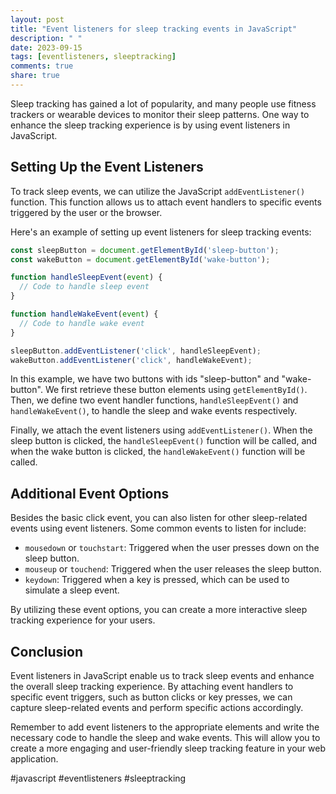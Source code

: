 ```yaml
---
layout: post
title: "Event listeners for sleep tracking events in JavaScript"
description: " "
date: 2023-09-15
tags: [eventlisteners, sleeptracking]
comments: true
share: true
---
```


Sleep tracking has gained a lot of popularity, and many people use fitness trackers or wearable devices to monitor their sleep patterns. One way to enhance the sleep tracking experience is by using event listeners in JavaScript.

## Setting Up the Event Listeners

To track sleep events, we can utilize the JavaScript `addEventListener()` function. This function allows us to attach event handlers to specific events triggered by the user or the browser.

Here's an example of setting up event listeners for sleep tracking events:

```javascript
const sleepButton = document.getElementById('sleep-button');
const wakeButton = document.getElementById('wake-button');

function handleSleepEvent(event) {
  // Code to handle sleep event
}

function handleWakeEvent(event) {
  // Code to handle wake event
}

sleepButton.addEventListener('click', handleSleepEvent);
wakeButton.addEventListener('click', handleWakeEvent);
```

In this example, we have two buttons with ids "sleep-button" and "wake-button". We first retrieve these button elements using `getElementById()`. Then, we define two event handler functions, `handleSleepEvent()` and `handleWakeEvent()`, to handle the sleep and wake events respectively.

Finally, we attach the event listeners using `addEventListener()`. When the sleep button is clicked, the `handleSleepEvent()` function will be called, and when the wake button is clicked, the `handleWakeEvent()` function will be called.

## Additional Event Options

Besides the basic click event, you can also listen for other sleep-related events using event listeners. Some common events to listen for include:

- `mousedown` or `touchstart`: Triggered when the user presses down on the sleep button.
- `mouseup` or `touchend`: Triggered when the user releases the sleep button.
- `keydown`: Triggered when a key is pressed, which can be used to simulate a sleep event.

By utilizing these event options, you can create a more interactive sleep tracking experience for your users.

## Conclusion

Event listeners in JavaScript enable us to track sleep events and enhance the overall sleep tracking experience. By attaching event handlers to specific event triggers, such as button clicks or key presses, we can capture sleep-related events and perform specific actions accordingly.

Remember to add event listeners to the appropriate elements and write the necessary code to handle the sleep and wake events. This will allow you to create a more engaging and user-friendly sleep tracking feature in your web application.

#javascript #eventlisteners #sleeptracking